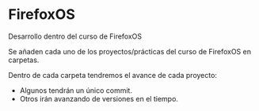 FirefoxOS
=========

Desarrollo dentro del curso de FirefoxOS

Se añaden cada uno de los proyectos/prácticas del curso de FirefoxOS en carpetas.

Dentro de cada carpeta tendremos el avance de cada proyecto:
- Algunos tendrán un único commit.
- Otros irán avanzando de versiones en el tiempo.

